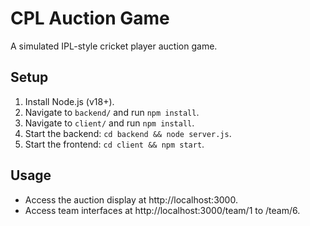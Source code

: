 # CPL Auction Game

A simulated IPL-style cricket player auction game.

## Setup
1. Install Node.js (v18+).
2. Navigate to `backend/` and run `npm install`.
3. Navigate to `client/` and run `npm install`.
4. Start the backend: `cd backend && node server.js`.
5. Start the frontend: `cd client && npm start`.

## Usage
- Access the auction display at http://localhost:3000.
- Access team interfaces at http://localhost:3000/team/1 to /team/6.